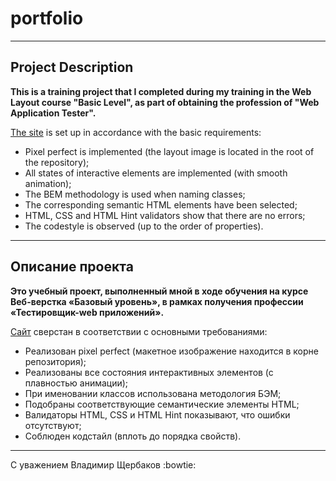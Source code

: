 # portfolio
___

## Project Description
**This is a training project that I completed during my training in the Web Layout course "Basic Level", as part of obtaining the profession of "Web Application Tester".**

[The site](https://inginiar.github.io/portfolio/) is set up in accordance with the basic requirements:
* Pixel perfect is implemented (the layout image is located in the root of the repository);
* All states of interactive elements are implemented (with smooth animation);
* The BEM methodology is used when naming classes;
* The corresponding semantic HTML elements have been selected;
* HTML, CSS and HTML Hint validators show that there are no errors;
* The codestyle is observed (up to the order of properties).
___

## Описание проекта
**Это учебный проект, выполненный мной в ходе обучения на курсе Веб-верстка «Базовый уровень», в рамках получения профессии «Тестировщик-web приложений».**

 [Сайт](https://inginiar.github.io/portfolio/) сверстан в соответствии с основными требованиями: 
* Реализован pixel perfect (макетное изображение находится в корне репозитория); 
* Реализованы все состояния интерактивных элементов (с плавностью анимации); 
* При именовании классов использована методология БЭМ;
* Подобраны соответствующие семантические элементы HTML;
* Валидаторы HTML, CSS и HTML Hint показывают, что ошибки отсутствуют; 
* Соблюден кодстайл (вплоть до порядка свойств).

___

С уважением Владимир Щербаков
:bowtie:
